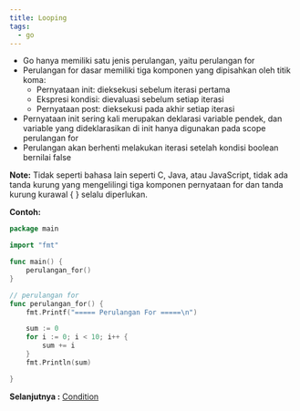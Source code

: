 ```yaml
---
title: Looping
tags:
  - go
---
```


- Go hanya memiliki satu jenis perulangan, yaitu perulangan for
- Perulangan for dasar memiliki tiga komponen yang dipisahkan oleh titik koma:
  - Pernyataan init: dieksekusi sebelum iterasi pertama
  - Ekspresi kondisi: dievaluasi sebelum setiap iterasi
  - Pernyataan post: dieksekusi pada akhir setiap iterasi
- Pernyataan init sering kali merupakan deklarasi variable pendek, dan variable yang dideklarasikan di init hanya digunakan pada scope perulangan for
- Perulangan akan berhenti melakukan iterasi setelah kondisi boolean bernilai false

**Note:**
Tidak seperti bahasa lain seperti C, Java, atau JavaScript, tidak ada tanda kurung yang mengelilingi tiga komponen pernyataan for dan tanda kurung kurawal { } selalu diperlukan.

**Contoh:**

```go
package main

import "fmt"

func main() {
    perulangan_for()
}

// perulangan for
func perulangan_for() {
    fmt.Printf("===== Perulangan For =====\n")

    sum := 0
    for i := 0; i < 10; i++ {
        sum += i
    }
    fmt.Println(sum)

}
```

**Selanjutnya :** [Condition](condition.md)
